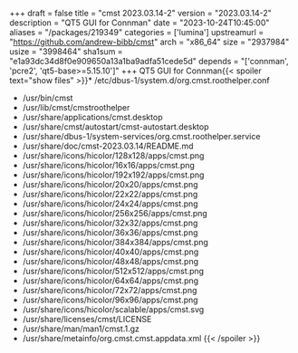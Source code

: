 +++
draft = false
title = "cmst 2023.03.14-2"
version = "2023.03.14-2"
description = "QT5 GUI for Connman"
date = "2023-10-24T10:45:00"
aliases = "/packages/219349"
categories = ['lumina']
upstreamurl = "https://github.com/andrew-bibb/cmst"
arch = "x86_64"
size = "2937984"
usize = "3998464"
sha1sum = "e1a93dc34d8f0e909650a13a1ba9adfa51cede5d"
depends = "['connman', 'pcre2', 'qt5-base>=5.15.10']"
+++
QT5 GUI for Connman{{< spoiler text="show files" >}}* /etc/dbus-1/system.d/org.cmst.roothelper.conf
* /usr/bin/cmst
* /usr/lib/cmst/cmstroothelper
* /usr/share/applications/cmst.desktop
* /usr/share/cmst/autostart/cmst-autostart.desktop
* /usr/share/dbus-1/system-services/org.cmst.roothelper.service
* /usr/share/doc/cmst-2023.03.14/README.md
* /usr/share/icons/hicolor/128x128/apps/cmst.png
* /usr/share/icons/hicolor/16x16/apps/cmst.png
* /usr/share/icons/hicolor/192x192/apps/cmst.png
* /usr/share/icons/hicolor/20x20/apps/cmst.png
* /usr/share/icons/hicolor/22x22/apps/cmst.png
* /usr/share/icons/hicolor/24x24/apps/cmst.png
* /usr/share/icons/hicolor/256x256/apps/cmst.png
* /usr/share/icons/hicolor/32x32/apps/cmst.png
* /usr/share/icons/hicolor/36x36/apps/cmst.png
* /usr/share/icons/hicolor/384x384/apps/cmst.png
* /usr/share/icons/hicolor/40x40/apps/cmst.png
* /usr/share/icons/hicolor/48x48/apps/cmst.png
* /usr/share/icons/hicolor/512x512/apps/cmst.png
* /usr/share/icons/hicolor/64x64/apps/cmst.png
* /usr/share/icons/hicolor/72x72/apps/cmst.png
* /usr/share/icons/hicolor/96x96/apps/cmst.png
* /usr/share/icons/hicolor/scalable/apps/cmst.svg
* /usr/share/licenses/cmst/LICENSE
* /usr/share/man/man1/cmst.1.gz
* /usr/share/metainfo/org.cmst.cmst.appdata.xml
{{< /spoiler >}}